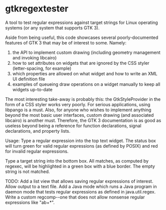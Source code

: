 # gtkregextester
A tool to test regular expressions against target strings for Linux operating systems (or any system that supports GTK 3).

Aside from being useful, this code showcases several poorly-documented features of GTK 3
that may be of interest to some. Namely:
1. the API to implement custom drawing (including
geometry management and invoking libcairo)
2. how to set attributes on widgets that are ignored by the CSS styler (letter-spacing, for example)
3. which properties are allowed on what widget and how to write an XML UI definition file
4. examples of queueing draw operations on a widget manually to keep all widgets up-to-date

The most interesting take-away is probably this: the GtkStyleProvider in the form of a CSS styler works
very poorly. For serious applications, using libpango is a must. Also, for anyone who wishes to implement
anything beyond the most basic user interfaces, custom drawing (and associated libcairo) is another must.
Therefore, the GTK 3 documentation is as good as useless beyond being a reference for function declarations,
signal declarations, and property lists.

Usage:
Type a regular expression into the top text widget. The status box will turn green for valid regular expressions (as defined by POSIX)
and red for invalid regular expressions.

Type a target string into the bottom box. All matches, as computed by regexec, will be highlighted in a green box with a blue border.
The empty string is not matched.


TODO:
Add a list view that allows saving regular expressions of interest. Allow output to a text file.
Add a Java mode which runs a Java program in daemon mode that tests regular expressions as defined in java.util.regex.
Write a custom regcomp--one that does not allow nonsense regular expressions like "ab+*".

